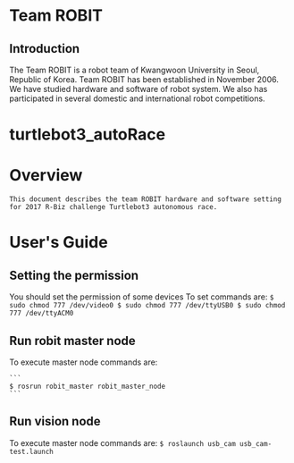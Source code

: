 # Team ROBIT
  ## Introduction
  The Team ROBIT is a robot team of Kwangwoon University in Seoul, Republic of Korea. Team ROBIT has been established in November 2006. We have studied hardware and software of robot system. We also has participated in several domestic and international robot competitions. 
  
# turtlebot3_autoRace

# Overview
    This document describes the team ROBIT hardware and software setting for 2017 R-Biz challenge Turtlebot3 autonomous race.


# User's Guide

  ## Setting the permission
  You should set the permission of some devices
  To set commands are:
    ```
    $ sudo chmod 777 /dev/video0
    $ sudo chmod 777 /dev/ttyUSB0
    $ sudo chmod 777 /dev/ttyACM0
    ``` 

  ## Run robit master node
  To execute master node commands are:

    ```
    $ rosrun robit_master robit_master_node
    ``` 

  ## Run vision node


  To execute master node commands are:
    ```
    $ roslaunch usb_cam usb_cam-test.launch 
    ```

